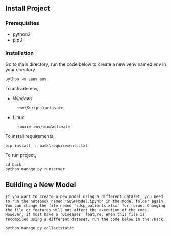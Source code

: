 ## Install Project

### Prerequisites
* python3
* pip3

### Installation

Go to main directory, run the code below to create a new venv named *env* in your directory

	python -m venv env

To activate env,
* *Windows*

		env\Scripts\activate
* Linux

		source env/bin/activate

To install requirements,

	pip install -r back\requirements.txt

To run project,

	cd back
	python manage.py runserver

## Building a New Model

``` 
If you want to create a new model using a different dataset, you need to run the notebook named 'SDSPModel.ipynb' in the Model folder again. You can change the file named 'sdsp_patients.xlsx' for rerun. Changing the file or features will not affect the execution of the code. However, it must have a 'Diseases' feature. When this file is recompiled using a different dataset, run the code below in the /back.
```
	python manage.py collectstatic

